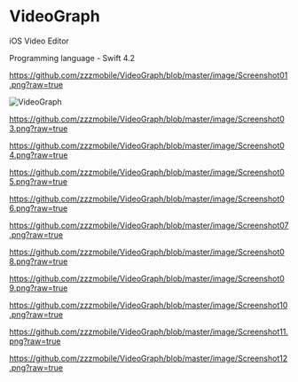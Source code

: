 # VideoGraph
iOS Video Editor

Programming language - Swift 4.2

https://github.com/zzzmobile/VideoGraph/blob/master/image/Screenshot01.png?raw=true

![VideoGraph](https://raw.githubusercontent.com/zzzmobile/VideoGraph/master/image/Screenshot02.png)

https://github.com/zzzmobile/VideoGraph/blob/master/image/Screenshot03.png?raw=true

https://github.com/zzzmobile/VideoGraph/blob/master/image/Screenshot04.png?raw=true

https://github.com/zzzmobile/VideoGraph/blob/master/image/Screenshot05.png?raw=true

https://github.com/zzzmobile/VideoGraph/blob/master/image/Screenshot06.png?raw=true

https://github.com/zzzmobile/VideoGraph/blob/master/image/Screenshot07.png?raw=true

https://github.com/zzzmobile/VideoGraph/blob/master/image/Screenshot08.png?raw=true

https://github.com/zzzmobile/VideoGraph/blob/master/image/Screenshot09.png?raw=true

https://github.com/zzzmobile/VideoGraph/blob/master/image/Screenshot10.png?raw=true

https://github.com/zzzmobile/VideoGraph/blob/master/image/Screenshot11.png?raw=true

https://github.com/zzzmobile/VideoGraph/blob/master/image/Screenshot12.png?raw=true
